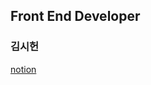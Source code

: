 ## Front End Developer

### 김시헌

[notion](https://nervous-droplet-18a.notion.site/b95ddc62d06545f1a0e975834a9338b5, "notion")



<!---
kims970908/kims970908 is a ✨ special ✨ repository because its `README.md` (this file) appears on your GitHub profile.
You can click the Preview link to take a look at your changes.
--->
